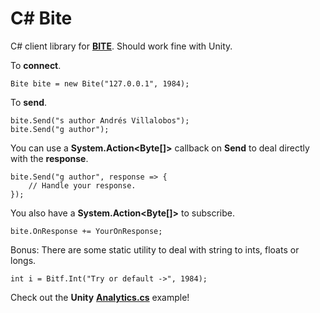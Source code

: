 # C# Bite

C# client library for [**BITE**](https://github.com/alvivar/bite). Should work fine with Unity.

To **connect**.

    Bite bite = new Bite("127.0.0.1", 1984);

To **send**.

    bite.Send("s author Andrés Villalobos");
    bite.Send("g author");

You can use a **System.Action<Byte[]>** callback on **Send** to deal directly with the **response**.

    bite.Send("g author", response => {
        // Handle your response.
    });

You also have a **System.Action<Byte[]>** to subscribe.

    bite.OnResponse += YourOnResponse;

Bonus: There are some static utility to deal with string to ints, floats or longs.

    int i = Bitf.Int("Try or default ->", 1984);

Check out the **Unity** [**Analytics.cs**](https://github.com/alvivar/bite/blob/master/.csharp/Analytics.cs) example!
